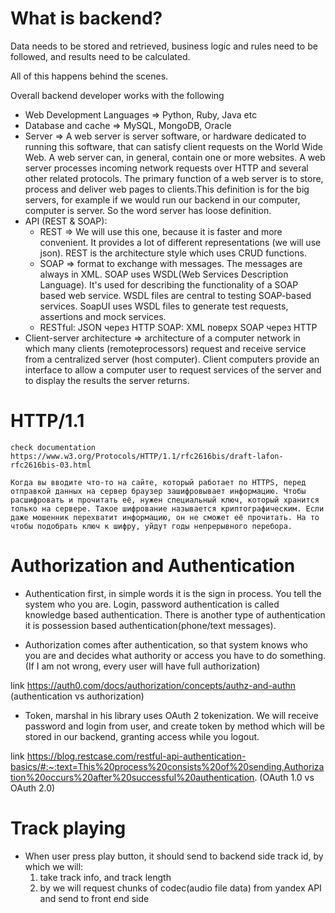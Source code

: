# What is backend?

Data needs to be stored and retrieved, business logic and rules need to be followed, and results need to be calculated.

All of this happens behind the scenes.

Overall backend developer works with the following

- Web Development Languages => Python, Ruby, Java etc
- Database and cache => MySQL, MongoDB, Oracle
- Server => A web server is server software, or hardware dedicated to running this software, that can satisfy client requests on the World Wide Web. A web server can, in general, contain one or more websites. A web server processes incoming network requests over HTTP and several other related protocols. The primary function of a web server is to store, process and deliver web pages to clients.This definition is for the big servers, for example if we would run our backend in our computer, computer is server. So the word server has loose definition.
- API (REST & SOAP):
  - REST => We will use this one, because it is faster and more convenient. It provides a lot of different representations (we will use json). REST is the architecture style which uses CRUD functions.
  - SOAP => format to exchange with messages. The messages are always in XML. SOAP uses WSDL(Web Services Description Language). It's used for describing the functionality of a SOAP based web service. WSDL files are central to testing SOAP-based services. SoapUI uses WSDL files to generate test requests, assertions and mock services.
  - RESTful: JSON через HTTP
    SOAP: XML поверх SOAP через HTTP
- Client-server architecture => architecture of a computer network in which many clients
  (remoteprocessors) request and receive service from a centralized server (host computer).
  Client computers provide an interface to allow a computer user to request services of the server and to display the results the server returns.

# HTTP/1.1

    check documentation https://www.w3.org/Protocols/HTTP/1.1/rfc2616bis/draft-lafon-rfc2616bis-03.html

    Когда вы вводите что-то на сайте, который работает по HTTPS, перед отправкой данных на сервер браузер зашифровывает информацию. Чтобы расшифровать и прочитать её, нужен специальный ключ, который хранится только на сервере. Такое шифрование называется криптографическим. Если даже мошенник перехватит информацию, он не сможет её прочитать. На то чтобы подобрать ключ к шифру, уйдут годы непрерывного перебора.

# Authorization and Authentication

- Authentication first, in simple words it is the sign in process. You tell the system who you are. Login, password authentication is called knowledge based authentication. There is another type of authentication it is possession based authentication(phone/text messages).

- Authorization comes after authentication, so that system knows who you are and decides what authority or access you have to do something. (If I am not wrong, every user will have full authorization)

link https://auth0.com/docs/authorization/concepts/authz-and-authn (authentication vs authorization)

- Token, marshal in his library uses OAuth 2 tokenization. We will receive password and login from user, and create token by method which will be stored in our backend, granting access while you logout. 

link https://blog.restcase.com/restful-api-authentication-basics/#:~:text=This%20process%20consists%20of%20sending,Authorization%20occurs%20after%20successful%20authentication. (OAuth 1.0 vs OAuth 2.0)

# Track playing

- When user press play button, it should send to backend side track id, by which we will:
  1) take track info, and track length
  2) by <while track.length> we will request chunks of codec(audio file data) from yandex API and send to front end side 